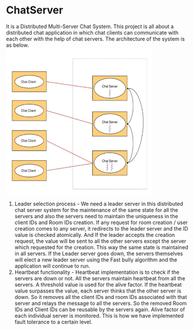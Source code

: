# ChatServer
It is a Distributed Multi-Server Chat System.
This project is all about a distributed chat application in which chat clients can communicate with each other with the help of chat servers. The architecture of the system is as below.
<br/>
<img src="chat-server-architecture.png" width="400" height="400" />


1. Leader selection process - We need a leader server in this distributed chat server system for the maintenance of the same state for all the servers and also the servers need to maintain the uniqueness in the client IDs and Room IDs creation. If any request for room creation / user creation comes to any server, it redirects to the leader server and the ID value is checked atomically. And If the leader accepts the creation request, the value will be sent to all the other servers except the server which requested for the creation. This way the same state is maintained in all servers. If the Leader server goes down, the servers themselves will elect a new leader server using the Fast bully algorithm and the application will continue to run.
2. Heartbeat functionality - Heartbeat implementation is to check if the servers are down or not. All the servers maintain heartbeat from all the servers. A threshold value is used for the alive factor. If the heartbeat value surpasses the value, each server thinks that the other server is down. So it removes all the client IDs and room IDs associated with that server and relays the message to all the servers. So the removed Room IDs and Client IDs can be reusable by the servers again. Alive factor of each individual server is monitored. This is how we have implemented fault tolerance to a certain level.
